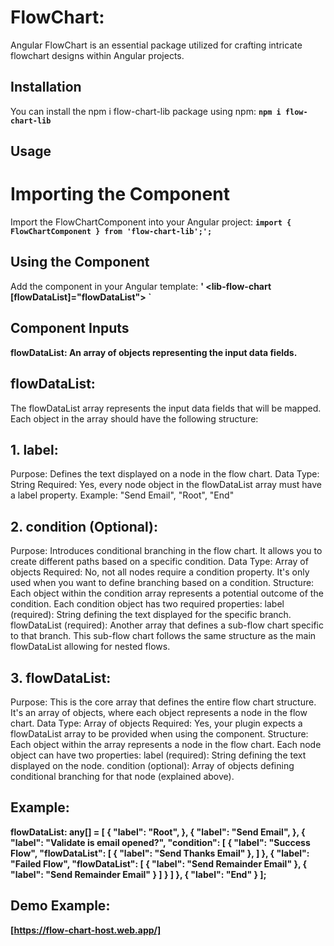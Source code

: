 # FlowChart:
Angular FlowChart is an essential package utilized for crafting intricate flowchart designs within Angular projects.

## Installation
You can install the npm i flow-chart-lib package using npm:
**` npm i flow-chart-lib `**
## Usage
# Importing the Component
Import the FlowChartComponent into your Angular project:
**` import { FlowChartComponent } from 'flow-chart-lib';'; `**

## Using the Component
Add the <lib-flow-chart> component in your Angular template:
**' <lib-flow-chart [flowDataList]="flowDataList"></lib-flow-chart> `**

## Component Inputs
**flowDataList: An array of objects representing the input data fields.**

## flowDataList:
The flowDataList array represents the input data fields that will be mapped. Each object in the array should have the following structure:

## 1. label:

Purpose: Defines the text displayed on a node in the flow chart.
Data Type: String
Required: Yes, every node object in the flowDataList array must have a label property.
Example: "Send Email", "Root", "End"
## 2. condition (Optional):

Purpose: Introduces conditional branching in the flow chart. It allows you to create different paths based on a specific condition.
Data Type: Array of objects
Required: No, not all nodes require a condition property. It's only used when you want to define branching based on a condition.
Structure:
Each object within the condition array represents a potential outcome of the condition.
Each condition object has two required properties:
label (required): String defining the text displayed for the specific branch.
flowDataList (required): Another array that defines a sub-flow chart specific to that branch. This sub-flow chart follows the same structure as the main flowDataList allowing for nested flows.

## 3. flowDataList:

Purpose: This is the core array that defines the entire flow chart structure. It's an array of objects, where each object represents a node in the flow chart.
Data Type: Array of objects
Required: Yes, your plugin expects a flowDataList array to be provided when using the <lib-flow-chart> component.
Structure:
Each object within the array represents a node in the flow chart.
Each node object can have two properties:
label (required): String defining the text displayed on the node.
condition (optional): Array of objects defining conditional branching for that node (explained above).

## Example:
**flowDataList: any[] = [
    {
      "label": "Root",
    },
    {
      "label": "Send Email",
    },
    {
      "label": "Validate is email opened?",
      "condition": [
        {
          "label": "Success Flow",
          "flowDataList": [
            {
              "label": "Send Thanks Email"
            },
          ]
        },
        {
          "label": "Failed Flow",
          "flowDataList": [
            {
              "label": "Send Remainder Email"
            }, {
              "label": "Send Remainder Email"
            }
          ]
        }
      ]
    },
    {
      "label": "End"
    }
  ];**
## Demo Example: 
**[https://flow-chart-host.web.app/]**
